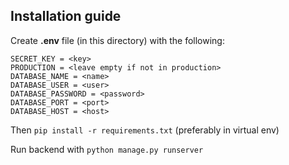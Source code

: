 ## Installation guide

Create **.env** file (in this directory) with the following:

```
SECRET_KEY = <key>
PRODUCTION = <leave empty if not in production>
DATABASE_NAME = <name>
DATABASE_USER = <user>
DATABASE_PASSWORD = <password>
DATABASE_PORT = <port>
DATABASE_HOST = <host>
```

Then `pip install -r requirements.txt` (preferably in virtual env)

Run backend with `python manage.py runserver`
